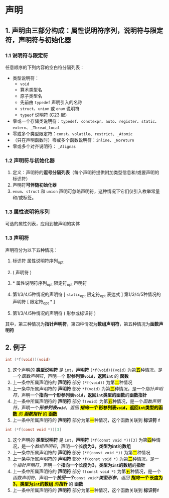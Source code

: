 # 声明

## 1. 声明由三部分构成：属性说明符序列，说明符与限定符，声明符与初始化器

### 1.1 说明符与限定符

任意顺序的下列内容的空白符分隔列表：

+ 类型说明符：
  + `void`
  + 算术类型名
  + 原子类型名
  + 先前由 `typedef` 声明引入的名称
  + `struct`、`union` 或 `enum` 说明符
  + `typeof` 说明符 (C23 起)
+ 零或一个存储类说明符：`typedef`、`constexpr`、`auto`、`register`、`static`、`extern`、`_Thread_local`
+ 零或多个类型限定符：`const`、`volatile`、`restrict`、`_Atomic`
+ （只在声明函数时）零或多个函数说明符：`inline`、`_Noreturn`
+ 零或多个对齐说明符： `_Alignas`

### 1.2 声明符与初始化器

1. 定义：声明符的**逗号分隔列表**（每个声明符提供附加类型信息和/或要声明的标识符）
2. 声明符**可伴随初始化器**
3. `enum`、`struct` 和 `union` 声明可忽略声明符，这种情况下它们仅引入枚举常量和/或标签。

### 1.3 属性说明符序列

可选的属性列表，应用到被声明的实体

### 1.3 声明符

声明符分为以下五种情况：

1. 标识符 属性说明符序列<sub>opt</sub>
2. ( 声明符 )

3. \* 属性说明符序列<sub>opt</sub> 限定符<sub>opt</sub> 声明符
4. 第1/3/4/5种情况的声明符 [ `static`<sub>opt</sub> 限定符<sub>opt</sub> 表达式 ]
   第1/3/4/5种情况的声明符 [ 限定符<sub>opt</sub> * ]

5. 第1/3/4/5种情况的声明符 ( 形参或标识符 )

其中，第三种情况为**指针声明符**，第四种情况为**数组声明符**，第五种情况为**函数声明符**

## 2. 例子

```c
int (*f(void))(void)
```

1. 这个声明的 **类型说明符** 是 `int`，**声明符** `(*f(void))(void)` 为第<mark>五</mark>种情况，是一个*函数声明符*，声明一个 **形参列表`void`，返回`int`** 的 **函数**
2. 上一条中所属声明符的 **声明符** 部分 `(*f(void))` 为第<mark>二</mark>种情况
3. 上一条中所属声明符的 **声明符** 部分 `*f(void)` 为第<mark>三</mark>种情况，是一个*指针声明符*，声明一个**指向一个形参列表`void`，返回`int`类型的函数**的**函数指针**
4. 上一条中所属声明符的 **声明符** 部分 `f(void)` 为第<mark>五</mark>种情况，是一个*函数声明符*，声明一个***形参列表`void`***，*返回* <mark>***指向一个*** **形参列表`void`，返回`int`类型的函数** *的* ***函数指针***</matk> 的 **函数**
5. 上一条中所属声明符的 **声明符** 部分为第<mark>一</mark>种情况，这个函数关联到 **标识符 `f`**

```c
int (*f(const void *))[3]
```

1. 这个声明的 **类型说明符** 是 `int`，**声明符** `(*f(const void *))[3]` 为第<mark>四</mark>种情况，是一个*数组声明符*，声明一个**长度为3，类型为int**的**数组**
2. 上一条中所属声明符的 **声明符** 部分 `(*f(const void *))` 为第<mark>二</mark>种情况
3. 上一条中所属声明符的 **声明符** 部分 `*f(const void *)` 为第<mark>三</mark>种情况，是一个*指针声明符*，声明一个**指向一个长度为3，类型为`int`的数组**的**指针**
4. 上一条中所属声明符的 **声明符** 部分 `f(const void *)` 为第<mark>五</mark>种情况，是一个*函数声明符*，声明一个***接受一个***`const void*`***类型形参***，*返回* <mark>***指向一个*** **长度为3，类型为`int`的数组** *的**指针***</mark> 的 **函数**
5. 上一条中所属声明符的 **声明符** 部分为第<mark>一</mark>种情况，这个函数关联到 **标识符`f`**
